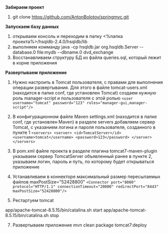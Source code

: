 **Забираем проект**
1. git clone https://github.com/AntonBolotov/springmvc.git

**Запускаем базу данных**

1. открываем консоль и переходим в папку <%папка проекта%>/hsqldb-2.4.0/hsqldb/lib
2. выполняем комманду
    java -cp hsqldb.jar org.hsqldb.Server --database.0 file:mydb --dbname.0 dvd_exchange
3. Восстанавливаем структуру БД из файла queries.sql, который лежит в корне приложения


**Развертываем приложение**
1. Нужно настроить в Tomcat пользователя, с правами для выполнения операции развертывания.
Для этого в файле tomcat-users.xml (находится в папке conf, где установлен Tomcat) создаем нужную роль manager-script и пользователя с этой ролью
`<user username="tomcat" password="123" roles="manager-gui,manager-script"/>`

2. В конфигурационном файле Maven settings.xml (находится в папке conf, где установлен Maven) в разделе servers добавляем сервер Tomcat, с указанием логина и пароля пользователя, созданного в пункте 1
`<servers>
    <server>
      <id>TomcatServer</id>
      <username>tomcat</username>
      <password>123</password>
    </server>
  </servers>`

3. В pom.xml файле проекта в разделе плагина tomcat7-maven-plugin
  указываем сервер TomcatServer объявленный ранее в  пункте 2, указываем логин, пароль и путь, по которому будет
  открываться приложение

5. Устанавливаем в коннекторе максимальный размер пересылаемых файлов maxPostSize="52428800"
`<Connector port="8080" protocol="HTTP/1.1" connectionTimeout="20000" redirectPort="8443" maxPostSize="52428800"/>`

6. Рестартуем tomcat

app/apache-tomcat-8.5.15/bin/catalina.sh start
app/apache-tomcat-8.5.15/bin/catalina.sh stop

7. Развертываем приложение
mvn clean package tomcat7:deploy
